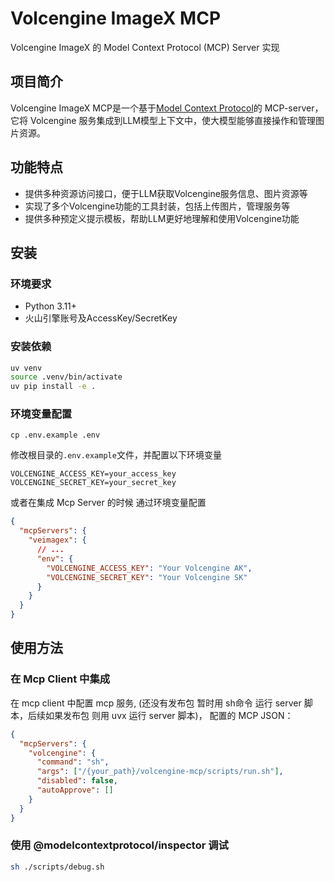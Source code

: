 # Volcengine ImageX MCP

Volcengine ImageX 的 Model Context Protocol (MCP) Server 实现

## 项目简介

Volcengine ImageX MCP是一个基于[Model Context Protocol](https://github.com/modelcontextprotocol/python-sdk)的 MCP-server，
它将 Volcengine 服务集成到LLM模型上下文中，使大模型能够直接操作和管理图片资源。

## 功能特点

- 提供多种资源访问接口，便于LLM获取Volcengine服务信息、图片资源等
- 实现了多个Volcengine功能的工具封装，包括上传图片，管理服务等
- 提供多种预定义提示模板，帮助LLM更好地理解和使用Volcengine功能

## 安装

### 环境要求

- Python 3.11+
- 火山引擎账号及AccessKey/SecretKey

### 安装依赖

```bash
uv venv
source .venv/bin/activate
uv pip install -e .
```

### 环境变量配置

```
cp .env.example .env 
```

修改根目录的`.env.example`文件，并配置以下环境变量

```shell
VOLCENGINE_ACCESS_KEY=your_access_key
VOLCENGINE_SECRET_KEY=your_secret_key
```

或者在集成 Mcp Server 的时候 通过环境变量配置
```json
{
  "mcpServers": {
    "veimagex": {
      // ...
      "env": {
        "VOLCENGINE_ACCESS_KEY": "Your Volcengine AK",
        "VOLCENGINE_SECRET_KEY": "Your Volcengine SK"
      }
    }
  }
}

```

## 使用方法

### 在 Mcp Client 中集成

在 mcp client 中配置 mcp 服务, (还没有发布包 暂时用 sh命令 运行 server 脚本，后续如果发布包 则用 uvx 运行 server 脚本)， 配置的 MCP JSON：

```json
{
  "mcpServers": {
    "volcengine": {
      "command": "sh",
      "args": ["/{your_path}/volcengine-mcp/scripts/run.sh"],
      "disabled": false,
      "autoApprove": []
    }
  }
}
```


### 使用 @modelcontextprotocol/inspector 调试

```bash
sh ./scripts/debug.sh
```

